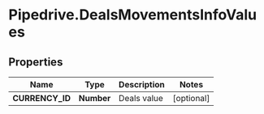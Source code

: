 # Pipedrive.DealsMovementsInfoValues

## Properties

Name | Type | Description | Notes
------------ | ------------- | ------------- | -------------
**CURRENCY_ID** | **Number** | Deals value | [optional] 


